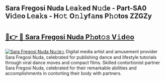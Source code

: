 ## Sara Fregosi Nuda L𝚎a𝚔ed N𝚞𝚍e - Part-SA0 Vi𝚍𝚎o L𝚎a𝚔s - H𝚘𝚝 O𝚗𝚕yf𝚊ns P𝚑𝚘tos ZZGZy

# <h2><a href="http://kf00cpg.oniu.top/?m=Sara+Fregosi+Nuda">🔗👉 🔴 Sara Fregosi Nuda P𝚑ot𝚘𝚜 V𝚒d𝚎o</a></h2>

[![Sara Fregosi Nuda Nu𝚍e𝚜](https://i.imgur.com/0qMVB7G.gif)](http://kf00cpg.oniu.top/?m=Sara+Fregosi+Nuda)
Digital media artist and amusement provider Sara Fregosi Nuda, celebrated for publishing dance and lifestyle tutorials through viral dance moves and compact films. Skilled contortionist partner Sara Fregosi Nuda, celebrated for their remarkable abilities and accomplishments in contorting their body with partners.  
